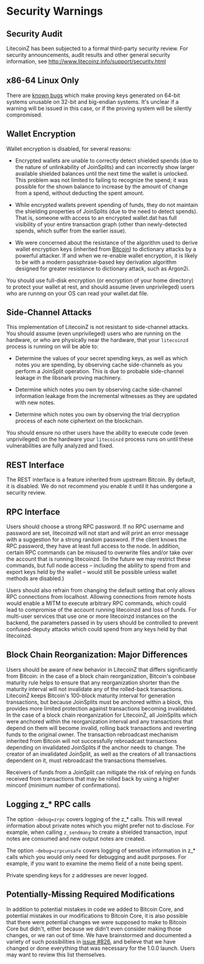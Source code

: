 Security Warnings
====================

Security Audit
--------------

LitecoinZ has been subjected to a formal third-party security review. For security
announcements, audit results and other general security information, see
http://www.litecoinz.info/support/security.html

x86-64 Linux Only
-----------------------

There are [known bugs](https://github.com/scipr-lab/libsnark/issues/26) which
make proving keys generated on 64-bit systems unusable on 32-bit and big-endian
systems. It's unclear if a warning will be issued in this case, or if the
proving system will be silently compromised.

Wallet Encryption
-----------------

Wallet encryption is disabled, for several reasons:

- Encrypted wallets are unable to correctly detect shielded spends (due to the
  nature of unlinkability of JoinSplits) and can incorrectly show larger
  available shielded balances until the next time the wallet is unlocked. This
  problem was not limited to failing to recognize the spend; it was possible for
  the shown balance to increase by the amount of change from a spend, without
  deducting the spent amount.

- While encrypted wallets prevent spending of funds, they do not maintain the
  shielding properties of JoinSplits (due to the need to detect spends). That
  is, someone with access to an encrypted wallet.dat has full visibility of
  your entire transaction graph (other than newly-detected spends, which suffer
  from the earlier issue).

- We were concerned about the resistance of the algorithm used to derive wallet
  encryption keys (inherited from [Bitcoin](https://bitcoin.org/en/secure-your-wallet))
  to dictionary attacks by a powerful attacker. If and when we re-enable wallet 
  encryption, it is likely to be with a modern passphrase-based key derivation 
  algorithm designed for greater resistance to dictionary attack, such as Argon2i.

You should use full-disk encryption (or encryption of your home directory) to
protect your wallet at rest, and should assume (even unprivileged) users who are
runnng on your OS can read your wallet.dat file.

Side-Channel Attacks
--------------------

This implementation of LitecoinZ is not resistant to side-channel attacks. You
should assume (even unprivileged) users who are running on the hardware, or who
are physically near the hardware, that your `litecoinzd` process is running on will
be able to:

- Determine the values of your secret spending keys, as well as which notes you
  are spending, by observing cache side-channels as you perform a JoinSplit
  operation. This is due to probable side-channel leakage in the libsnark
  proving machinery.

- Determine which notes you own by observing cache side-channel information
  leakage from the incremental witnesses as they are updated with new notes.

- Determine which notes you own by observing the trial decryption process of
  each note ciphertext on the blockchain.

You should ensure no other users have the ability to execute code (even
unprivileged) on the hardware your `litecoinzd` process runs on until these
vulnerabilities are fully analyzed and fixed.

REST Interface
--------------

The REST interface is a feature inherited from upstream Bitcoin.  By default,
it is disabled. We do not recommend you enable it until it has undergone a
security review.

RPC Interface
---------------

Users should choose a strong RPC password. If no RPC username and password are set, litecoinzd will not start and will print an error message with a suggestion for a strong random password. If the client knows the RPC password, they have at least full access to the node. In addition, certain RPC commands can be misused to overwrite files and/or take over the account that is running litecoinzd. (In the future we may restrict these commands, but full node access – including the ability to spend from and export keys held by the wallet – would still be possible unless wallet methods are disabled.)

Users should also refrain from changing the default setting that only allows RPC connections from localhost. Allowing connections from remote hosts would enable a MITM to execute arbitrary RPC commands, which could lead to compromise of the account running litecoinzd and loss of funds. For multi-user services that use one or more litecoinzd instances on the backend, the parameters passed in by users should be controlled to prevent confused-deputy attacks which could spend from any keys held by that litecoinzd.

Block Chain Reorganization: Major Differences
-------------------------------------------------

Users should be aware of new behavior in LitecoinZ that differs significantly from Bitcoin: in the case of a block chain reorganization, Bitcoin's coinbase maturity rule helps to ensure that any reorganization shorter than the maturity interval will not invalidate any of the rolled-back transactions. LitecoinZ keeps Bitcoin's 100-block maturity interval for generation transactions, but because JoinSplits must be anchored within a block, this provides more limited protection against transactions becoming invalidated. In the case of a block chain reorganization for LitecoinZ, all JoinSplits which were anchored within the reorganization interval and any transactions that depend on them will become invalid, rolling back transactions and reverting funds to the original owner. The transaction rebroadcast mechanism inherited from Bitcoin will not successfully rebroadcast transactions depending on invalidated JoinSplits if the anchor needs to change. The creator of an invalidated JoinSplit, as well as the creators of all transactions dependent on it, must rebroadcast the transactions themselves.

Receivers of funds from a JoinSplit can mitigate the risk of relying on funds received from transactions that may be rolled back by using a higher minconf (minimum number of confirmations).

Logging z_* RPC calls
---------------------

The option `-debug=zrpc` covers logging of the z_* calls.  This will reveal information about private notes which you might prefer not to disclose.  For example, when calling `z_sendmany` to create a shielded transaction, input notes are consumed and new output notes are created.

The option `-debug=zrpcunsafe` covers logging of sensitive information in z_* calls which you would only need for debugging and audit purposes.  For example, if you want to examine the memo field of a note being spent.

Private spending keys for z addresses are never logged.

Potentially-Missing Required Modifications
------------------------------------------

In addition to potential mistakes in code we added to Bitcoin Core, and
potential mistakes in our modifications to Bitcoin Core, it is also possible
that there were potential changes we were supposed to make to Bitcoin Core but
didn't, either because we didn't even consider making those changes, or we ran
out of time. We have brainstormed and documented a variety of such possibilities
in [issue #826](https://github.com/zcash/zcash/issues/826), and believe that we
have changed or done everything that was necessary for the 1.0.0 launch. Users
may want to review this list themselves.
